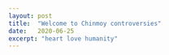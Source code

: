 ```yaml
---
layout: post
title:  "Welcome to Chinmoy controversies"
date:   2020-06-25
excerpt: "heart love humanity"
---
```


